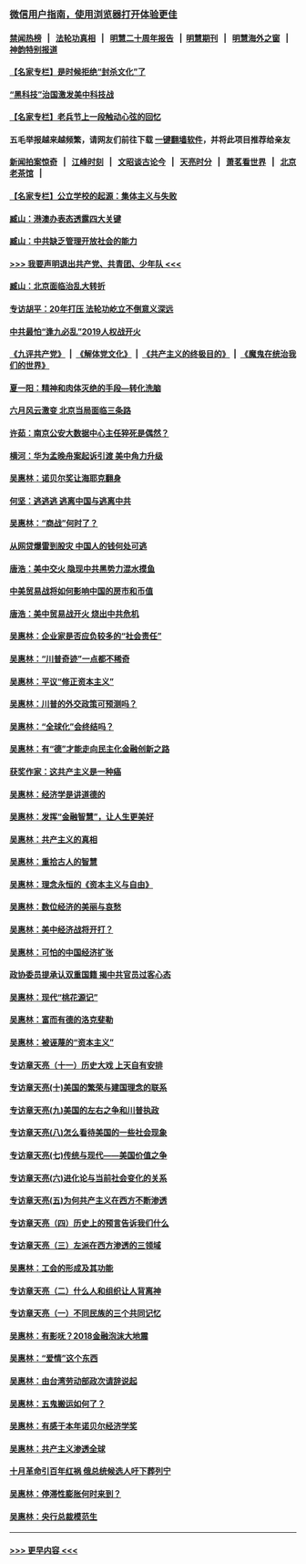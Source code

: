 ### [微信用户指南，使用浏览器打开体验更佳](https://github.com/gfw-breaker/banned-news1/blob/master/indexes/wechat-guide.md?t=0)
#### [禁闻热榜](热点新闻.md?t=0)  &nbsp;&nbsp;|&nbsp;&nbsp; [法轮功真相](https://github.com/gfw-breaker/truth/blob/master/README.md?t=0) &nbsp;&nbsp;|&nbsp;&nbsp; [明慧二十周年报告](https://github.com/gfw-breaker/mh-reports/blob/master/README.md?t=0) &nbsp;&nbsp;|&nbsp;&nbsp;[明慧期刊](https://github.com/gfw-breaker/mh-qikan) &nbsp;&nbsp;|&nbsp;&nbsp; [明慧海外之窗](https://github.com/gfw-breaker/mh-news/blob/master/README.md?t=0) &nbsp;&nbsp;|&nbsp;&nbsp; [神韵特别报道](https://github.com/gfw-breaker/mh-news/blob/master/shenyun.md?t=0)
#### [【名家专栏】是时候拒绝“封杀文化”了](../pages/nsc423/n11814093.md?t=02140555) 
#### [“黑科技”治国激发美中科技战](../pages/nsc423/n11638056.md?t=02140555) 
#### [【名家专栏】老兵节上一段触动心弦的回忆](../pages/nsc423/n11646016.md?t=02140555) 
#### 五毛举报越来越频繁，请网友们前往下载 [一键翻墙软件](https://github.com/gfw-breaker/ssr-accounts)，并将此项目推荐给亲友
#### [新闻拍案惊奇](https://github.com/gfw-breaker/banned-news1/blob/master/pages/link4.md) &nbsp;&nbsp;|&nbsp;&nbsp; [江峰时刻](https://github.com/gfw-breaker/banned-news1/blob/master/pages/link4.md) &nbsp;&nbsp;|&nbsp;&nbsp; [文昭谈古论今](https://github.com/gfw-breaker/banned-news1/blob/master/pages/link4.md) &nbsp;&nbsp;|&nbsp;&nbsp; [天亮时分](https://github.com/gfw-breaker/banned-news1/blob/master/pages/link4.md) &nbsp;&nbsp;|&nbsp;&nbsp; [萧茗看世界](https://github.com/gfw-breaker/banned-news1/blob/master/pages/link4.md) &nbsp;&nbsp;|&nbsp;&nbsp; [北京老茶馆](https://github.com/gfw-breaker/banned-news1/blob/master/pages/link4.md) &nbsp;&nbsp;|&nbsp;&nbsp; 
#### [【名家专栏】公立学校的起源：集体主义与失败](../pages/nsc423/n11601833.md?t=02140555) 
#### [臧山：港澳办表态透露四大关键](../pages/nsc423/n11421628.md?t=02140555) 
#### [臧山：中共缺乏管理开放社会的能力](../pages/nsc423/n11407457.md?t=02140555) 
#### [>>> 我要声明退出共产党、共青团、少年队 <<<](https://github.com/begood0513/goodnews/blob/master/quit/letter.md) 
#### [臧山：北京面临治乱大转折](../pages/nsc423/n11406895.md?t=02140555) 
#### [专访胡平：20年打压 法轮功屹立不倒意义深远](../pages/nsc423/n11398800.md?t=02140555) 
#### [中共最怕“逢九必乱”2019人权战开火](../pages/nsc423/n11385248.md?t=02140555) 
#### [《九评共产党》](https://github.com/begood0513/9ping.md/blob/master/README.md) &nbsp;|&nbsp; [《解体党文化》](../../../../jtdwh.md/blob/master/README.md)  &nbsp;|&nbsp; [《共产主义的终极目的》](../../../../gczydzjmd.md/blob/master/README.md) &nbsp;|&nbsp; [《魔鬼在统治我们的世界》](../../../../mgztzwmdsj.md/blob/master/README.md) 
#### [夏一阳：精神和肉体灭绝的手段—转化洗脑](../pages/nsc423/n11368250.md?t=02140555) 
#### [六月风云激变 北京当局面临三条路](../pages/nsc423/n11313668.md?t=02140555) 
#### [许茹：南京公安大数据中心主任猝死是偶然？](../pages/nsc423/n11064744.md?t=02140555) 
#### [横河：华为孟晚舟案起诉引渡 美中角力升级](../pages/nsc423/n11027230.md?t=02140555) 
#### [吴惠林：诺贝尔奖让海耶克翻身](../pages/nsc423/n10890049.md?t=02140555) 
#### [何坚：逃逃逃 逃离中国与逃离中共](../pages/nsc423/n10592891.md?t=02140555) 
#### [吴惠林：“商战”何时了？](../pages/nsc423/n10573558.md?t=02140555) 
#### [从网贷爆雷到股灾 中国人的钱何处可逃](../pages/nsc423/n10572800.md?t=02140555) 
#### [唐浩：美中交火 隐现中共黑势力混水摸鱼](../pages/nsc423/n10544040.md?t=02140555) 
#### [中美贸易战将如何影响中国的房市和币值](../pages/nsc423/n10543697.md?t=02140555) 
#### [唐浩：美中贸易战开火 烧出中共危机](../pages/nsc423/n10540126.md?t=02140555) 
#### [吴惠林：企业家是否应负较多的“社会责任”](../pages/nsc423/n10535022.md?t=02140555) 
#### [吴惠林：“川普奇迹”一点都不稀奇](../pages/nsc423/n10512808.md?t=02140555) 
#### [吴惠林：平议“修正资本主义”](../pages/nsc423/n10495724.md?t=02140555) 
#### [吴惠林：川普的外交政策可预测吗？](../pages/nsc423/n10462387.md?t=02140555) 
#### [吴惠林：“全球化”会终结吗？](../pages/nsc423/n10452838.md?t=02140555) 
#### [吴惠林：有“德”才能走向民主化金融创新之路](../pages/nsc423/n10432292.md?t=02140555) 
#### [获奖作家：这共产主义是一种癌](../pages/nsc423/n10431541.md?t=02140555) 
#### [吴惠林：经济学是讲道德的](../pages/nsc423/n10398014.md?t=02140555) 
#### [吴惠林：发挥“金融智慧”，让人生更美好](../pages/nsc423/n10375019.md?t=02140555) 
#### [吴惠林：共产主义的真相](../pages/nsc423/n10351394.md?t=02140555) 
#### [吴惠林：重拾古人的智慧](../pages/nsc423/n10337691.md?t=02140555) 
#### [吴惠林：理念永恒的《资本主义与自由》](../pages/nsc423/n10316274.md?t=02140555) 
#### [吴惠林：数位经济的美丽与哀愁](../pages/nsc423/n10292946.md?t=02140555) 
#### [吴惠林：美中经济战将开打？](../pages/nsc423/n10258825.md?t=02140555) 
#### [吴惠林：可怕的中国经济扩张](../pages/nsc423/n10219147.md?t=02140555) 
#### [政协委员提承认双重国籍 揭中共官员过客心态](../pages/nsc423/n10208809.md?t=02140555) 
#### [吴惠林：现代“桃花源记”](../pages/nsc423/n10185234.md?t=02140555) 
#### [吴惠林：富而有德的洛克斐勒](../pages/nsc423/n10142264.md?t=02140555) 
#### [吴惠林：被诬蔑的“资本主义”](../pages/nsc423/n10124816.md?t=02140555) 
#### [专访章天亮（十一）历史大戏 上天自有安排](../pages/nsc423/n10094905.md?t=02140555) 
#### [专访章天亮(十)美国的繁荣与建国理念的联系](../pages/nsc423/n10094899.md?t=02140555) 
#### [专访章天亮(九)美国的左右之争和川普执政](../pages/nsc423/n10094889.md?t=02140555) 
#### [专访章天亮(八)怎么看待美国的一些社会现象](../pages/nsc423/n10094857.md?t=02140555) 
#### [专访章天亮(七)传统与现代——美国价值之争](../pages/nsc423/n10093140.md?t=02140555) 
#### [专访章天亮(六)进化论与当前社会变化的关系](../pages/nsc423/n10092036.md?t=02140555) 
#### [专访章天亮(五)为何共产主义在西方不断渗透](../pages/nsc423/n10083620.md?t=02140555) 
#### [专访章天亮（四）历史上的预言告诉我们什么](../pages/nsc423/n10083606.md?t=02140555) 
#### [专访章天亮（三）左派在西方渗透的三领域](../pages/nsc423/n10081115.md?t=02140555) 
#### [吴惠林：工会的形成及其功能](../pages/nsc423/n10080633.md?t=02140555) 
#### [专访章天亮（二）什么人和组织让人背离神](../pages/nsc423/n10076637.md?t=02140555) 
#### [专访章天亮（一）不同民族的三个共同记忆](../pages/nsc423/n10074188.md?t=02140555) 
#### [吴惠林：有影呒？2018金融泡沫大地震](../pages/nsc423/n10040534.md?t=02140555) 
#### [吴惠林：“爱情”这个东西](../pages/nsc423/n10019423.md?t=02140555) 
#### [吴惠林：由台湾劳动部政次请辞说起](../pages/nsc423/n9979679.md?t=02140555) 
#### [吴惠林：五鬼搬运如何了？](../pages/nsc423/n9925338.md?t=02140555) 
#### [吴惠林：有感于本年诺贝尔经济学奖](../pages/nsc423/n9871883.md?t=02140555) 
#### [吴惠林：共产主义渗透全球](../pages/nsc423/n9812748.md?t=02140555) 
#### [十月革命引百年红祸 俄总统候选人吁下葬列宁](../pages/nsc423/n9810182.md?t=02140555) 
#### [吴惠林：停滞性膨胀何时来到？](../pages/nsc423/n9764136.md?t=02140555) 
#### [吴惠林：央行总裁模范生](../pages/nsc423/n9728134.md?t=02140555) 

----
#### [ >>> 更早内容 <<< ](../indexes/nsc423-earlier.md)
